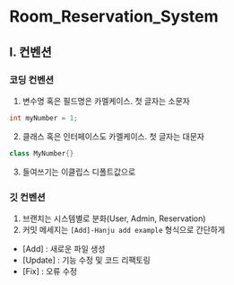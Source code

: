 # Room_Reservation_System

## Ⅰ. 컨벤션

### 코딩 컨벤션

1. 변수명 혹은 필드명은 카멜케이스. 첫 글자는 소문자

```java
int myNumber = 1;
```

2. 클래스 혹은 인터페이스도 카멜케이스. 첫 글자는 대문자

```java
class MyNumber{}
```

3. 들여쓰기는 이클립스 디폴트값으로

### 깃 컨벤션

1. 브랜치는 시스템별로 분화(User, Admin, Reservation)
2. 커밋 메세지는 `[Add]-Hanju add example` 형식으로 간단하게
  - [Add] : 새로운 파일 생성
  - [Update] : 기능 수정 및 코드 리팩토링
  - [Fix] : 오류 수정
